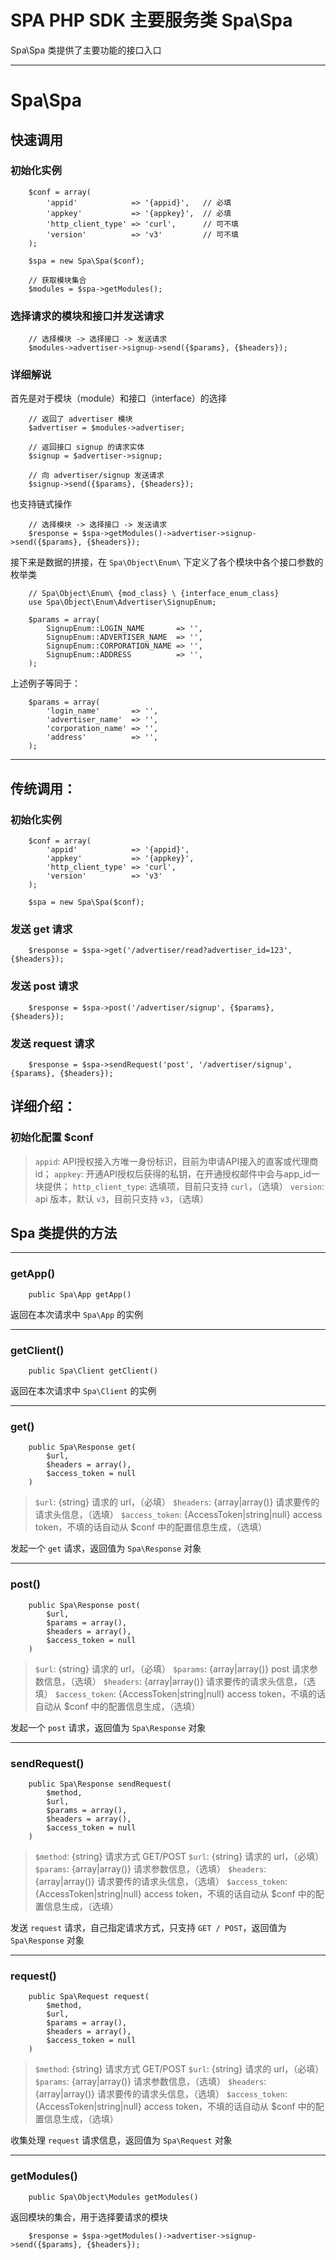 # SPA PHP SDK 主要服务类 Spa\Spa

Spa\Spa 类提供了主要功能的接口入口

---

# Spa\Spa

## 快速调用

### 初始化实例

```
    $conf = array(
        'appid'            => '{appid}',   // 必填
        'appkey'           => '{appkey}',  // 必填
        'http_client_type' => 'curl',      // 可不填
        'version'          => 'v3'         // 可不填
    );

    $spa = new Spa\Spa($conf);

    // 获取模块集合
    $modules = $spa->getModules();
```

### 选择请求的模块和接口并发送请求

```
    // 选择模块 -> 选择接口 -> 发送请求
    $modules->advertiser->signup->send({$params}, {$headers});
```

### 详细解说

首先是对于模块（module）和接口（interface）的选择

```
    // 返回了 advertiser 模块
    $advertiser = $modules->advertiser;

    // 返回接口 signup 的请求实体
    $signup = $advertiser->signup;

    // 向 advertiser/signup 发送请求
    $signup->send({$params}, {$headers});
```

也支持链式操作

```
    // 选择模块 -> 选择接口 -> 发送请求
    $response = $spa->getModules()->advertiser->signup->send({$params}, {$headers});
```

接下来是数据的拼接，在 `Spa\Object\Enum\` 下定义了各个模块中各个接口参数的枚举类

```
    // Spa\Object\Enum\ {mod_class} \ {interface_enum_class}
    use Spa\Object\Enum\Advertiser\SignupEnum;

    $params = array(
        SignupEnum::LOGIN_NAME       => '',
        SignupEnum::ADVERTISER_NAME  => '',
        SignupEnum::CORPORATION_NAME => '',
        SignupEnum::ADDRESS          => '',
    );
```

上述例子等同于：

```
    $params = array(
        'login_name'       => '',
        'advertiser_name'  => '',
        'corporation_name' => '',
        'address'          => '',
    );
```

---

## 传统调用：

### 初始化实例

```
    $conf = array(
        'appid'            => '{appid}',
        'appkey'           => '{appkey}',
        'http_client_type' => 'curl',
        'version'          => 'v3'
    );

    $spa = new Spa\Spa($conf);
```

### 发送 get 请求

```
    $response = $spa->get('/advertiser/read?advertiser_id=123', {$headers});
```

### 发送 post 请求

```
    $response = $spa->post('/advertiser/signup', {$params}, {$headers});
```

### 发送 request 请求

```
    $response = $spa->sendRequest('post', '/advertiser/signup', {$params}, {$headers});
```

## 详细介绍：

### 初始化配置 $conf

> `appid`: API授权接入方唯一身份标识，目前为申请API接入的直客或代理商id；
> `appkey`: 开通API授权后获得的私钥，在开通授权邮件中会与app_id一块提供；
> `http_client_type`: 选填项，目前只支持 `curl`，（选填）
> `version`: api 版本，默认 `v3`，目前只支持 `v3`，（选填）

## Spa 类提供的方法

---

### getApp()

```
    public Spa\App getApp()
```

返回在本次请求中 `Spa\App` 的实例

---

### getClient()

```
    public Spa\Client getClient()
```

返回在本次请求中 `Spa\Client` 的实例

---

### get()

```
    public Spa\Response get(
        $url,
        $headers = array(), 
        $access_token = null
    )
```

> `$url`: {string} 请求的 url，（必填）
> `$headers`: {array|array()} 请求要传的请求头信息，（选填）
> `$access_token`: {AccessToken|string|null} access token，不填的话自动从 $conf 中的配置信息生成，（选填）



发起一个 `get` 请求，返回值为 `Spa\Response` 对象

---

### post()

```
    public Spa\Response post(
        $url,
        $params = array(), 
        $headers = array(), 
        $access_token = null
    )
```

> `$url`: {string} 请求的 url，（必填）
> `$params`: {array|array()} post 请求参数信息，（选填）
> `$headers`: {array|array()} 请求要传的请求头信息，（选填）
> `$access_token`: {AccessToken|string|null} access token，不填的话自动从 $conf 中的配置信息生成，（选填）



发起一个 `post` 请求，返回值为 `Spa\Response` 对象

---

### sendRequest()

```
    public Spa\Response sendRequest(
        $method,
        $url,
        $params = array(),
        $headers = array(),
        $access_token = null
    )
```

> `$method`: {string} 请求方式 GET/POST
> `$url`: {string} 请求的 url，（必填）
> `$params`: {array|array()} 请求参数信息，（选填）
> `$headers`: {array|array()} 请求要传的请求头信息，（选填）
> `$access_token`: {AccessToken|string|null} access token，不填的话自动从 $conf 中的配置信息生成，（选填）



发送 `request` 请求，自己指定请求方式，只支持 `GET / POST`，返回值为 `Spa\Response` 对象

---

### request()

```
    public Spa\Request request(
        $method,
        $url,
        $params = array(),
        $headers = array(),
        $access_token = null
    )
```

> `$method`: {string} 请求方式 GET/POST
> `$url`: {string} 请求的 url，（必填）
> `$params`: {array|array()} 请求参数信息，（选填）
> `$headers`: {array|array()} 请求要传的请求头信息，（选填）
> `$access_token`: {AccessToken|string|null} access token，不填的话自动从 $conf 中的配置信息生成，（选填）



收集处理 `request` 请求信息，返回值为 `Spa\Request` 对象

---

### getModules()

```
    public Spa\Object\Modules getModules()
```

返回模块的集合，用于选择要请求的模块

```
    $response = $spa->getModules()->advertiser->signup->send({$params}, {$headers});
```
